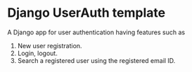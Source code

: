 # Django UserAuth template
A Django app for user authentication having features such as 
1) New user registration.
2) Login, logout.
3) Search a registered user using the registered email ID.

